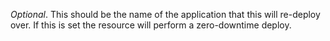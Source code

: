 *Optional*. This should be the name of the application that this will re-deploy over. If this is set the resource will perform a zero-downtime deploy.
